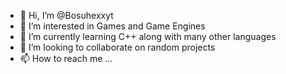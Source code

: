 - 👋 Hi, I’m @Bosuhexxyt
- 👀 I’m interested in Games and Game Engines
- 🌱 I’m currently learning C++ along with many other languages
- 💞️ I’m looking to collaborate on random projects
- 📫 How to reach me ...

<!---
Bosuhexxyt/Bosuhexxyt is a ✨ special ✨ repository because its `README.md` (this file) appears on your GitHub profile.
You can click the Preview link to take a look at your changes.
--->
